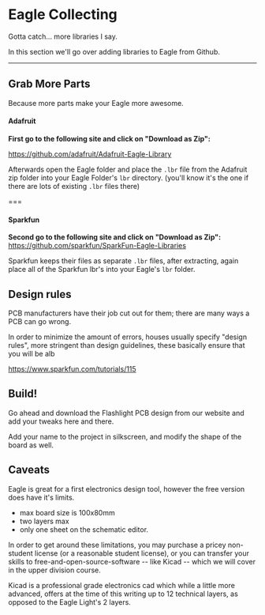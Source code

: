 Eagle Collecting
================

Gotta catch... more libraries I say.

In this section we'll go over adding libraries to Eagle
from Github.

---

## Grab More Parts

Because more parts make your Eagle more awesome.

#### Adafruit

**First go to the following site and click on "Download as Zip":**

https://github.com/adafruit/Adafruit-Eagle-Library

Afterwards open the Eagle folder and place the `.lbr` file from the 
Adafruit zip folder into your Eagle Folder's `lbr` directory.
(you'll know it's the one if there are lots of existing `.lbr` files there)

===

#### Sparkfun

**Second go to the following site and click on "Download as Zip":**
https://github.com/sparkfun/SparkFun-Eagle-Libraries

Sparkfun keeps their files as separate `.lbr` files, after extracting, again place
all of the Sparkfun lbr's into your Eagle's `lbr` folder.


## Design rules 

PCB manufacturers have their job cut out for them; there are many ways a PCB can go wrong.

In order to minimize the amount of errors, houses usually specify "design rules",
more stringent than design guidelines, these basically ensure that you will be 
alb

https://www.sparkfun.com/tutorials/115

## Build!

Go ahead and download the Flashlight PCB design from our website and add your tweaks here and there.

Add your name to the project in silkscreen, and modify the shape of the board as well.



## Caveats

Eagle is great for a first electronics design tool, however the free version does have it's limits.

* max board size is 100x80mm
* two layers max
* only one sheet on the schematic editor.

In order to get around these limitations, you may purchase a pricey non-student license (or a reasonable student license), or you can transfer your skills to free-and-open-source-software  -- like Kicad -- which we will cover in the upper division course.

Kicad is a professional grade electronics cad which while a little more advanced, offers at the time of this writing up to 12 technical layers, as opposed to the Eagle Light's 2 layers.




